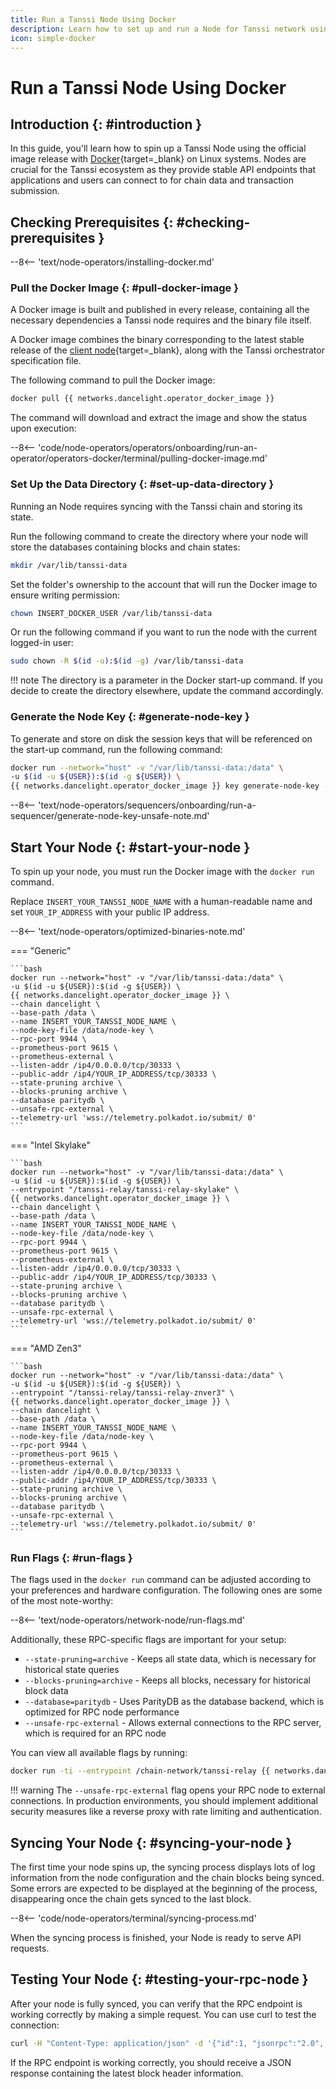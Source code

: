 ```yaml
---
title: Run a Tanssi Node Using Docker
description: Learn how to set up and run a Node for Tanssi network using Docker to provide API endpoints for applications and users.
icon: simple-docker
---
```


# Run a Tanssi Node Using Docker

## Introduction {: #introduction }

In this guide, you'll learn how to spin up a Tanssi Node using the official image release with [Docker](https://www.docker.com){target=\_blank} on Linux systems. Nodes are crucial for the Tanssi ecosystem as they provide stable API endpoints that applications and users can connect to for chain data and transaction submission.

## Checking Prerequisites {: #checking-prerequisites }

--8<-- 'text/node-operators/installing-docker.md'

### Pull the Docker Image {: #pull-docker-image }

A Docker image is built and published in every release, containing all the necessary dependencies a Tanssi node requires and the binary file itself.

A Docker image combines the binary corresponding to the latest stable release of the [client node](/learn/framework/architecture/#architecture){target=\_blank}, along with the Tanssi orchestrator specification file.

The following command to pull the Docker image:

```bash
docker pull {{ networks.dancelight.operator_docker_image }}
```

The command will download and extract the image and show the status upon execution:

--8<-- 'code/node-operators/operators/onboarding/run-an-operator/operators-docker/terminal/pulling-docker-image.md'

### Set Up the Data Directory {: #set-up-data-directory }

Running an Node requires syncing with the Tanssi chain and storing its state.

Run the following command to create the directory where your node will store the databases containing blocks and chain states:

```bash
mkdir /var/lib/tanssi-data
```

Set the folder's ownership to the account that will run the Docker image to ensure writing permission:

```bash
chown INSERT_DOCKER_USER /var/lib/tanssi-data
```

Or run the following command if you want to run the node with the current logged-in user:

```bash
sudo chown -R $(id -u):$(id -g) /var/lib/tanssi-data
```

!!! note
    The directory is a parameter in the Docker start-up command. If you decide to create the directory elsewhere, update the command accordingly.

### Generate the Node Key {: #generate-node-key }

To generate and store on disk the session keys that will be referenced on the start-up command, run the following command:

```bash
docker run --network="host" -v "/var/lib/tanssi-data:/data" \
-u $(id -u ${USER}):$(id -g ${USER}) \
{{ networks.dancelight.operator_docker_image }} key generate-node-key --file /data/node-key
```

--8<-- 'text/node-operators/sequencers/onboarding/run-a-sequencer/generate-node-key-unsafe-note.md'

## Start Your Node {: #start-your-node }

To spin up your node, you must run the Docker image with the `docker run` command. 

Replace `INSERT_YOUR_TANSSI_NODE_NAME` with a human-readable name and set `YOUR_IP_ADDRESS` with your public IP address.

--8<-- 'text/node-operators/optimized-binaries-note.md'

=== "Generic"

    ```bash
    docker run --network="host" -v "/var/lib/tanssi-data:/data" \
    -u $(id -u ${USER}):$(id -g ${USER}) \
    {{ networks.dancelight.operator_docker_image }} \
    --chain dancelight \
    --base-path /data \
    --name INSERT_YOUR_TANSSI_NODE_NAME \
    --node-key-file /data/node-key \
    --rpc-port 9944 \
    --prometheus-port 9615 \
    --prometheus-external \
    --listen-addr /ip4/0.0.0.0/tcp/30333 \
    --public-addr /ip4/YOUR_IP_ADDRESS/tcp/30333 \
    --state-pruning archive \
    --blocks-pruning archive \
    --database paritydb \
    --unsafe-rpc-external \
    --telemetry-url 'wss://telemetry.polkadot.io/submit/ 0'
    ```

=== "Intel Skylake"

    ```bash
    docker run --network="host" -v "/var/lib/tanssi-data:/data" \
    -u $(id -u ${USER}):$(id -g ${USER}) \
    --entrypoint "/tanssi-relay/tanssi-relay-skylake" \
    {{ networks.dancelight.operator_docker_image }} \
    --chain dancelight \
    --base-path /data \
    --name INSERT_YOUR_TANSSI_NODE_NAME \
    --node-key-file /data/node-key \
    --rpc-port 9944 \
    --prometheus-port 9615 \
    --prometheus-external \
    --listen-addr /ip4/0.0.0.0/tcp/30333 \
    --public-addr /ip4/YOUR_IP_ADDRESS/tcp/30333 \
    --state-pruning archive \
    --blocks-pruning archive \
    --database paritydb \
    --unsafe-rpc-external \
    --telemetry-url 'wss://telemetry.polkadot.io/submit/ 0'
    ```

=== "AMD Zen3"

    ```bash
    docker run --network="host" -v "/var/lib/tanssi-data:/data" \
    -u $(id -u ${USER}):$(id -g ${USER}) \
    --entrypoint "/tanssi-relay/tanssi-relay-znver3" \
    {{ networks.dancelight.operator_docker_image }} \
    --chain dancelight \
    --base-path /data \
    --name INSERT_YOUR_TANSSI_NODE_NAME \
    --node-key-file /data/node-key \
    --rpc-port 9944 \
    --prometheus-port 9615 \
    --prometheus-external \
    --listen-addr /ip4/0.0.0.0/tcp/30333 \
    --public-addr /ip4/YOUR_IP_ADDRESS/tcp/30333 \
    --state-pruning archive \
    --blocks-pruning archive \
    --database paritydb \
    --unsafe-rpc-external \
    --telemetry-url 'wss://telemetry.polkadot.io/submit/ 0'
    ```

### Run Flags {: #run-flags }

The flags used in the `docker run` command can be adjusted according to your preferences and hardware configuration. The following ones are some of the most note-worthy:

--8<-- 'text/node-operators/network-node/run-flags.md'

Additionally, these RPC-specific flags are important for your setup:

- `--state-pruning=archive` - Keeps all state data, which is necessary for historical state queries
- `--blocks-pruning=archive` - Keeps all blocks, necessary for historical block data
- `--database=paritydb` - Uses ParityDB as the database backend, which is optimized for RPC node performance
- `--unsafe-rpc-external` - Allows external connections to the RPC server, which is required for an RPC node

You can view all available flags by running:

```bash
docker run -ti --entrypoint /chain-network/tanssi-relay {{ networks.dancelight.operator_docker_image }} --help
```

!!! warning
    The `--unsafe-rpc-external` flag opens your RPC node to external connections. In production environments, you should implement additional security measures like a reverse proxy with rate limiting and authentication.

## Syncing Your Node {: #syncing-your-node }

The first time your node spins up, the syncing process displays lots of log information from the node configuration and the chain blocks being synced. Some errors are expected to be displayed at the beginning of the process, disappearing once the chain gets synced to the last block.

--8<-- 'code/node-operators/terminal/syncing-process.md'

When the syncing process is finished, your Node is ready to serve API requests.

## Testing Your Node {: #testing-your-rpc-node }

After your node is fully synced, you can verify that the RPC endpoint is working correctly by making a simple request. You can use curl to test the connection:

```bash
curl -H "Content-Type: application/json" -d '{"id":1, "jsonrpc":"2.0", "method":"chain_getHeader", "params":[]}' http://localhost:9944
```

If the RPC endpoint is working correctly, you should receive a JSON response containing the latest block header information.
